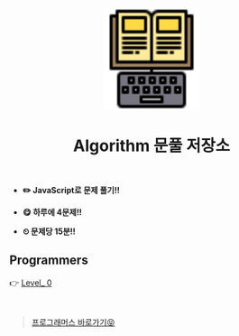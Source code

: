 <div align="center">
  <br />
  <img src="./images/study.png" alt="note" width= "170px" height= "180px" />
  <br />
  <h1>  Algorithm 문풀 저장소  </h1>
  <br />
</div>

- **✏️ JavaScript로 문제 풀기!!**

- **😋 하루에 4문제!!** 

- **⏲ 문제당 15분!!**

## Programmers 

👉 [Level_ 0](./programmers/LEVEL_0/README.md)

<br />

> [프로그래머스 바로가기😝](https://school.programmers.co.kr/)

